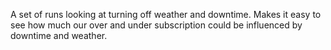 A set of runs looking at turning off weather and downtime. Makes it easy to see how much our over and under subscription could be influenced by downtime and weather.



